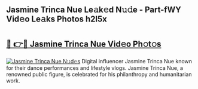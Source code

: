 ## Jasmine Trinca Nue Le𝚊k𝚎d N𝚞𝚍e - Part-fWY Vid𝚎o Le𝚊ks Photos h2l5x

# <h2><a href="http://fb8olr.evod.top/?m=Jasmine+Trinca+Nue">🔗 👉🔴 Jasmine Trinca Nue Vid𝚎o Ph𝚘t𝚘s</a></h2>

[![Jasmine Trinca Nue N𝚞d𝚎s](https://i.imgur.com/8V9OHl7.gif)](http://fb8olr.evod.top/?m=Jasmine+Trinca+Nue)
Digital influencer Jasmine Trinca Nue known for their dance performances and lifestyle vlogs. Jasmine Trinca Nue, a renowned public figure, is celebrated for his philanthropy and humanitarian work. 
